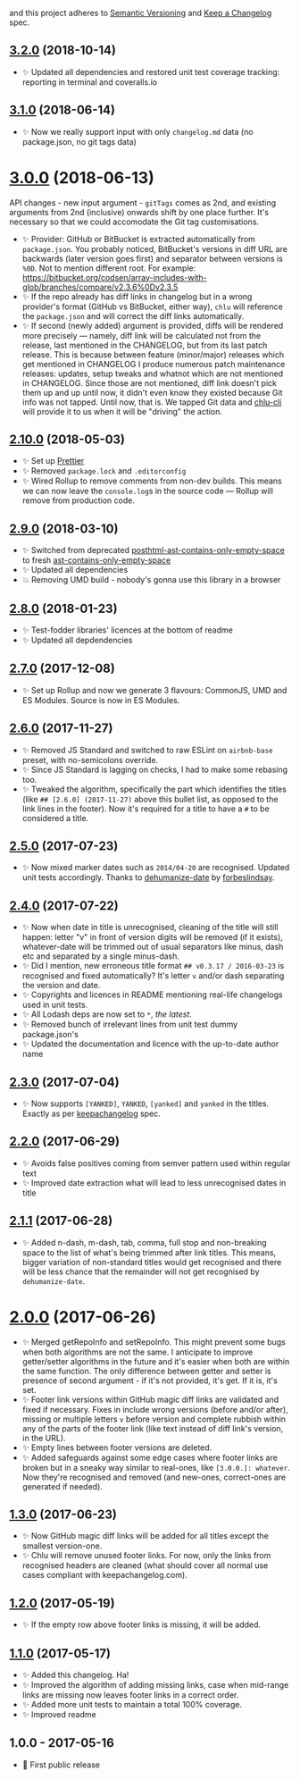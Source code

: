 and this project adheres to [Semantic Versioning](http://semver.org/) and
[Keep a Changelog](http://keepachangelog.com/) spec.

## [3.2.0] (2018-10-14)

- ✨ Updated all dependencies and restored unit test coverage tracking: reporting in terminal and coveralls.io

## [3.1.0] (2018-06-14)

- ✨ Now we really support input with only `changelog.md` data (no package.json, no git tags data)

# [3.0.0] (2018-06-13)

API changes - new input argument - `gitTags` comes as 2nd, and existing arguments from 2nd (inclusive) onwards shift by one place further.
It's necessary so that we could accomodate the Git tag customisations.

- ✨ Provider: GitHub or BitBucket is extracted automatically from `package.json`. You probably noticed, BitBucket's versions in diff URL are backwards (later version goes first) and separator between versions is `%0D`. Not to mention different root. For example: https://bitbucket.org/codsen/array-includes-with-glob/branches/compare/v2.3.6%0Dv2.3.5
- ✨ If the repo already has diff links in changelog but in a wrong provider's format (GitHub vs BitBucket, either way), `chlu` will reference the `package.json` and will correct the diff links automatically.
- ✨ If second (newly added) argument is provided, diffs will be rendered more precisely — namely, diff link will be calculated not from the release, last mentioned in the CHANGELOG, but from its last patch release. This is because between feature (minor/major) releases which get mentioned in CHANGELOG I produce numerous patch maintenance releases: updates, setup tweaks and whatnot which are not mentioned in CHANGELOG. Since those are not mentioned, diff link doesn't pick them up and up until now, it didn't even know they existed because Git info was not tapped. Until now, that is. We tapped Git data and [chlu-cli](https://www.npmjs.com/package/chlu-cli) will provide it to us when it will be "driving" the action.

## [2.10.0] (2018-05-03)

- ✨ Set up [Prettier](https://prettier.io)
- ✨ Removed `package.lock` and `.editorconfig`
- ✨ Wired Rollup to remove comments from non-dev builds. This means we can now leave the `console.log`s in the source code — Rollup will remove from production code.

## [2.9.0] (2018-03-10)

- ✨ Switched from deprecated [posthtml-ast-contains-only-empty-space](https://www.npmjs.com/package/posthtml-ast-contains-only-empty-space) to fresh [ast-contains-only-empty-space](https://www.npmjs.com/package/ast-contains-only-empty-space)
- ✨ Updated all dependencies
- 💥 Removing UMD build - nobody's gonna use this library in a browser

## [2.8.0] (2018-01-23)

- ✨ Test-fodder libraries' licences at the bottom of readme
- ✨ Updated all depdendencies

## [2.7.0] (2017-12-08)

- ✨ Set up Rollup and now we generate 3 flavours: CommonJS, UMD and ES Modules. Source is now in ES Modules.

## [2.6.0] (2017-11-27)

- ✨ Removed JS Standard and switched to raw ESLint on `airbnb-base` preset, with no-semicolons override.
- ✨ Since JS Standard is lagging on checks, I had to make some rebasing too.
- ✨ Tweaked the algorithm, specifically the part which identifies the titles (like `## [2.6.0] (2017-11-27)` above this bullet list, as opposed to the link lines in the footer). Now it's required for a title to have a `#` to be considered a title.

## [2.5.0] (2017-07-23)

- ✨ Now mixed marker dates such as `2014/04-20` are recognised. Updated unit tests accordingly. Thanks to [dehumanize-date](https://github.com/ForbesLindesay/dehumanize-date/commit/7b4a27477a2bfdb614a4eb74c7972d5eea529480) by [forbeslindsay](https://github.com/ForbesLindesay).

## [2.4.0] (2017-07-22)

- ✨ Now when date in title is unrecognised, cleaning of the title will still happen: letter "v" in front of version digits will be removed (if it exists), whatever-date will be trimmed out of usual separators like minus, dash etc and separated by a single minus-dash.
- ✨ Did I mention, new erroneous title format `## v0.3.17 / 2016-03-23` is recognised and fixed automatically? It's letter `v` and/or dash separating the version and date.
- ✨ Copyrights and licences in README mentioning real-life changelogs used in unit tests.
- ✨ All Lodash deps are now set to `*`, _the latest_.
- ✨ Removed bunch of irrelevant lines from unit test dummy package.json's
- ✨ Updated the documentation and licence with the up-to-date author name

## [2.3.0] (2017-07-04)

- ✨ Now supports `[YANKED]`, `YANKED`, `[yanked]` and `yanked` in the titles. Exactly as per [keepachangelog](http://keepachangelog.com/) spec.

## [2.2.0] (2017-06-29)

- ✨ Avoids false positives coming from semver pattern used within regular text
- ✨ Improved date extraction what will lead to less unrecognised dates in title

## [2.1.1] (2017-06-28)

- ✨ Added n-dash, m-dash, tab, comma, full stop and non-breaking space to the list of what's being trimmed after link titles. This means, bigger variation of non-standard titles would get recognised and there will be less chance that the remainder will not get recognised by `dehumanize-date`.

# [2.0.0] (2017-06-26)

- ✨ Merged getRepoInfo and setRepoInfo. This might prevent some bugs when both algorithms are not the same. I anticipate to improve getter/setter algorithms in the future and it's easier when both are within the same function. The only difference between getter and setter is presence of second argument - if it's not provided, it's get. If it is, it's set.
- ✨ Footer link versions within GitHub magic diff links are validated and fixed if necessary. Fixes in include wrong versions (before and/or after), missing or multiple letters `v` before version and complete rubbish within any of the parts of the footer link (like text instead of diff link's version, in the URL).
- ✨ Empty lines between footer versions are deleted.
- ✨ Added safeguards against some edge cases where footer links are broken but in a sneaky way similar to real-ones, like `[3.0.0.]: whatever`. Now they're recognised and removed (and new-ones, correct-ones are generated if needed).

## [1.3.0] (2017-06-23)

- ✨ Now GitHub magic diff links will be added for all titles except the smallest version-one.
- ✨ Chlu will remove unused footer links. For now, only the links from recognised headers are cleaned (what should cover all normal use cases compliant with keepachangelog.com).

## [1.2.0] (2017-05-19)

- ✨ If the empty row above footer links is missing, it will be added.

## [1.1.0] (2017-05-17)

- ✨ Added this changelog. Ha!
- ✨ Improved the algorithm of adding missing links, case when mid-range links are missing now leaves footer links in a correct order.
- ✨ Added more unit tests to maintain a total 100% coverage.
- ✨ Improved readme

## 1.0.0 - 2017-05-16

- 🌟 First public release

[1.1.0]: https://bitbucket.org/codsen/chlu/branches/compare/v1.1.0%0Dv1.0.2#diff
[1.2.0]: https://bitbucket.org/codsen/chlu/branches/compare/v1.2.0%0Dv1.1.2#diff
[1.3.0]: https://bitbucket.org/codsen/chlu/branches/compare/v1.3.0%0Dv1.2.0#diff
[2.0.0]: https://bitbucket.org/codsen/chlu/branches/compare/v2.0.0%0Dv1.3.1#diff
[2.1.1]: https://bitbucket.org/codsen/chlu/branches/compare/v2.1.1%0Dv2.0.2#diff
[2.2.0]: https://bitbucket.org/codsen/chlu/branches/compare/v2.2.0%0Dv2.1.2#diff
[2.3.0]: https://bitbucket.org/codsen/chlu/branches/compare/v2.3.0%0Dv2.2.1#diff
[2.4.0]: https://bitbucket.org/codsen/chlu/branches/compare/v2.4.0%0Dv2.3.2#diff
[2.5.0]: https://bitbucket.org/codsen/chlu/branches/compare/v2.5.0%0Dv2.4.0#diff
[2.6.0]: https://bitbucket.org/codsen/chlu/branches/compare/v2.6.0%0Dv2.5.1#diff
[2.7.0]: https://bitbucket.org/codsen/chlu/branches/compare/v2.7.0%0Dv2.6.0#diff
[2.8.0]: https://bitbucket.org/codsen/chlu/branches/compare/v2.8.0%0Dv2.7.3#diff
[2.9.0]: https://bitbucket.org/codsen/chlu/branches/compare/v2.9.0%0Dv2.8.1#diff
[2.10.0]: https://bitbucket.org/codsen/chlu/branches/compare/v2.10.0%0Dv2.9.0#diff
[3.0.0]: https://bitbucket.org/codsen/chlu/branches/compare/v3.0.0%0Dv2.10.1#diff
[3.1.0]: https://bitbucket.org/codsen/chlu/branches/compare/v3.1.0%0Dv3.0.2#diff
[3.2.0]: https://bitbucket.org/codsen/chlu/branches/compare/v3.2.0%0Dv3.1.1#diff
